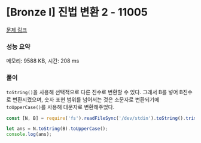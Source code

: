 # [Bronze I] 진법 변환 2 - 11005

[문제 링크](https://www.acmicpc.net/problem/11005)

### 성능 요약

메모리: 9588 KB, 시간: 208 ms

### 풀이

`toString()`을 사용해 선택적으로 다른 진수로 변환할 수 있다. 그래서 B를 넣어 B진수로 변환시켰으며, 숫자 표현 범위를 넘어서는 것은 소문자로 변환되기에 `toUpperCase()`를 사용해 대문자로 변환해주었다.

```javascript
const [N, B] = require('fs').readFileSync('/dev/stdin').toString().trim().split(' ').map(Number);

let ans = N.toString(B).toUpperCase();
console.log(ans);
```
